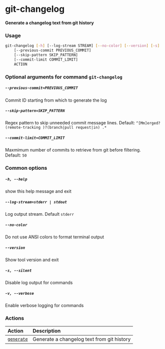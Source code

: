 
git-changelog
=============


**Generate a changelog text from git history**
### Usage
```bash
git-changelog [-h] [--log-stream STREAM] [--no-color] [--version] [-s] [-v]
    [--previous-commit PREVIOUS_COMMIT]
    [--skip-pattern SKIP_PATTERN]
    [--commit-limit COMMIT_LIMIT]
    ACTION
```
### Optional arguments for command `git-changelog`

##### `--previous-commit=PREVIOUS_COMMIT`


Commit ID starting from which to generate the log
##### `--skip-pattern=SKIP_PATTERN`


Regex pattern to skip unneeded commit message lines. Default:&nbsp;`^[Mm]erged? (remote-tracking )?(branch|pull request|in) .*`
##### `--commit-limit=COMMIT_LIMIT`


Maxmimum number of commits to retrieve from git before filtering. Default:&nbsp;`50`
### Common options

##### `-h, --help`


show this help message and exit
##### `--log-stream=stderr | stdout`


Log output stream. Default `stderr`
##### `--no-color`


Do not use ANSI colors to format terminal output
##### `--version`


Show tool version and exit
##### `-s, --silent`


Disable log output for commands
##### `-v, --verbose`


Enable verbose logging for commands
### Actions

|Action|Description|
| :--- | :--- |
|[<nobr><code>generate</code></nobr>](generate.md)|Generate a changelog text from git history|
